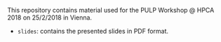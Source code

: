 This repository contains material used for the PULP Workshop @ HPCA 2018 on 25/2/2018 in Vienna.

- `slides`: contains the presented slides in PDF format.

